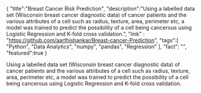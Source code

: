 {
    "title":"Breast Cancer Risk Prediction",
    "description":"Using a labelled data set (Wisconsin breast cancer diagnostic data) of cancer patients and the various attributes of a cell such as radius, texture, area, perimeter etc, a model was trained to predict the possibility of a cell being cancerous using Logistic Regression and K-fold cross validation.",
    "link" : "https://github.com/aarthishankar/Breast-cancer-Prediction",
    "tags":[
          "Python",
          "Data Analytics",
          "numpy",
          "pandas",
          "Regression"
        ],
        "fact": "",
        "featured":true
}
<p>Using a labelled data set (Wisconsin breast cancer diagnostic data) of cancer patients and the various attributes of a cell such as radius, texture, area, perimeter etc, a model was trained to predict the possibility of a cell being cancerous using Logistic Regression and K-fold cross validation.</p>
